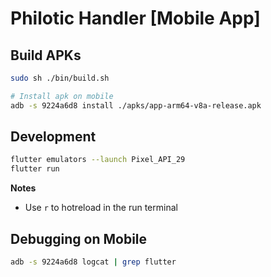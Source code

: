 # Philotic Handler [Mobile App]

## Build APKs
```bash
sudo sh ./bin/build.sh

# Install apk on mobile
adb -s 9224a6d8 install ./apks/app-arm64-v8a-release.apk

```

## Development
```bash
flutter emulators --launch Pixel_API_29
flutter run
```

**Notes**
- Use `r` to hotreload in the run terminal

## Debugging on Mobile
```bash
adb -s 9224a6d8 logcat | grep flutter
```
